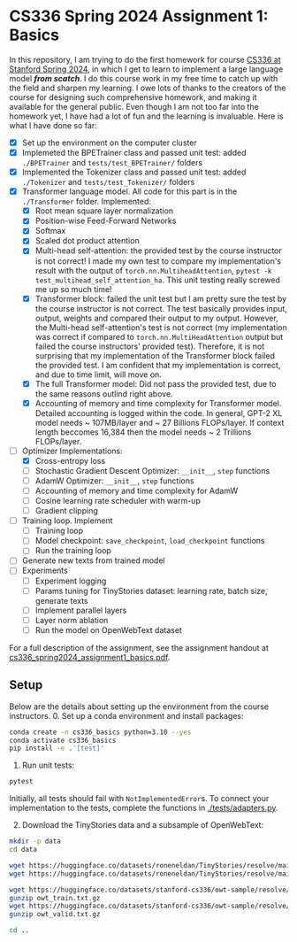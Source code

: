 # CS336 Spring 2024 Assignment 1: Basics
In this repository, I am trying to do the first homework for course [CS336 at Stanford Spring 2024](https://stanford-cs336.github.io/spring2024/), in which I get to learn to implement a large language model ***from scatch***. I do this course work in my free time to catch up with the field and sharpen my learning. I owe lots of thanks to the creators of the course for designing such comprehensive homework, and making it available for the general public. Even though I am not too far into the homework yet, I have had a lot of fun and the learning is invaluable. Here is what I have done so far:
- [x] Set up the environment on the computer cluster
- [x] Implemeted the BPETrainer class and passed unit test: added ```./BPETrainer``` and ```tests/test_BPETrainer/``` folders
- [x] Implemented the Tokenizer class and passed unit test: added ```./Tokenizer``` and ```tests/test_Tokenizer/``` folders
- [x] Transformer language model. All code for this part is in the ```./Transformer``` folder. Implemented: 
  - [x] Root mean square layer normalization
  - [x] Position-wise Feed-Forward Networks
  - [x] Softmax
  - [x] Scaled dot product attention
  - [x] Multi-head self-attention: the provided test by the course instructor is not correct! I made my own test to compare my implementation's result with the output of ```torch.nn.MultiheadAttention```, ```pytest -k test_multihead_self_attention_ha```. This unit testing really screwed me up so much time!
  - [x] Transformer block: failed the unit test but I am pretty sure the test by the course instructor is not correct. The test basically provides input, output, weights and compared their output to my output. However,  the Multi-head self-attention's test is not correct (my implementation was correct if compared to ```torch.nn.MultiHeadAttention``` output but failed the course instructors' provided test). Therefore, it is not surprising that my implementation of the Transformer block failed the provided test. I am confident that my implementation is correct, and due to time limit, will move on.
  - [x] The full Transformer model:  Did not pass the provided test, due to the same reasons outlind right above.
  - [x] Accounting of memory and time complexity for Transformer model. Detailed accounting is logged within the code. In general, GPT-2 XL model needs ~ 107MB/layer and ~ 27 Billions FLOPs/layer. If context length beccomes 16,384 then the model needs ~ 2 Trillions FLOPs/layer.
- [ ] Optimizer Implementations:
  - [x] Cross-entropy loss
  - [ ] Stochastic Gradient Descent Optimizer: ```__init__```, ```step``` functions
  - [ ] AdamW Optimizer: ```__init__```, ```step``` functions
  - [ ] Accounting of memory and time complexity for AdamW
  - [ ] Cosine learning rate scheduler with warm-up
  - [ ] Gradient clipping
- [ ] Training loop. Implement
  - [ ] Training loop
  - [ ] Model checkpoint: ```save_checkpoint```, ```load_checkpoint``` functions
  - [ ] Run the training loop
- [ ] Generate new texts from trained model
- [ ] Experiments
  - [ ] Experiment logging
  - [ ] Params tuning for TinyStories dataset: learning rate, batch size, generate texts
  - [ ] Implement parallel layers
  - [ ] Layer norm ablation
  - [ ] Run the model on OpenWebText dataset

For a full description of the assignment, see the assignment handout at [cs336_spring2024_assignment1_basics.pdf](./cs336_spring2024_assignment1_basics.pdf).


## Setup
Below are the details about setting up the environment from the course instructors.
0. Set up a conda environment and install packages:

``` sh
conda create -n cs336_basics python=3.10 --yes
conda activate cs336_basics
pip install -e .'[test]'
```

1. Run unit tests:

``` sh
pytest
```

Initially, all tests should fail with `NotImplementedError`s.
To connect your implementation to the tests, complete the
functions in [./tests/adapters.py](./tests/adapters.py).

2. Download the TinyStories data and a subsample of OpenWebText:

``` sh
mkdir -p data
cd data

wget https://huggingface.co/datasets/roneneldan/TinyStories/resolve/main/TinyStoriesV2-GPT4-train.txt
wget https://huggingface.co/datasets/roneneldan/TinyStories/resolve/main/TinyStoriesV2-GPT4-valid.txt

wget https://huggingface.co/datasets/stanford-cs336/owt-sample/resolve/main/owt_train.txt.gz
gunzip owt_train.txt.gz
wget https://huggingface.co/datasets/stanford-cs336/owt-sample/resolve/main/owt_valid.txt.gz
gunzip owt_valid.txt.gz

cd ..
```

